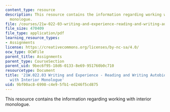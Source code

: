 ```yaml
---
content_type: resource
description: This resource contains the information regarding working with interior
  monologue.
file: /courses/21w-022-03-writing-and-experience-reading-and-writing-autobiography-spring-2014/9bf00ac86998c4e95fb1ed246f5cd875_MIT21W_022_03S14_InterMono.pdf
file_size: 470409
file_type: application/pdf
learning_resource_types:
- Assignments
license: https://creativecommons.org/licenses/by-nc-sa/4.0/
ocw_type: OCWFile
parent_title: Assignments
parent_type: CourseSection
parent_uid: 9bec6f95-18d6-0133-8e69-951760b0c710
resourcetype: Document
title: '21W.022.03 Writing and Experience - Reading and Writing Autobiography: Working
  with Interior Monologue'
uid: 9bf00ac8-6998-c4e9-5fb1-ed246f5cd875
---
```

This resource contains the information regarding working with interior monologue.